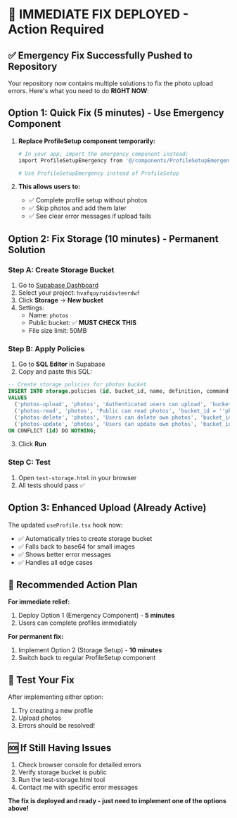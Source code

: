 # 🚨 IMMEDIATE FIX DEPLOYED - Action Required

## ✅ Emergency Fix Successfully Pushed to Repository

Your repository now contains multiple solutions to fix the photo upload errors. Here's what you need to do **RIGHT NOW**:

## Option 1: Quick Fix (5 minutes) - Use Emergency Component

1. **Replace ProfileSetup component temporarily:**
   ```bash
   # In your app, import the emergency component instead:
   import ProfileSetupEmergency from '@/components/ProfileSetupEmergency';
   
   # Use ProfileSetupEmergency instead of ProfileSetup
   ```

2. **This allows users to:**
   - ✅ Complete profile setup without photos
   - ✅ Skip photos and add them later
   - ✅ See clear error messages if upload fails

## Option 2: Fix Storage (10 minutes) - Permanent Solution

### Step A: Create Storage Bucket
1. Go to [Supabase Dashboard](https://supabase.com/dashboard)
2. Select your project: `hvafquyruidsvteerdwf`
3. Click **Storage** → **New bucket**
4. Settings:
   - Name: `photos`
   - Public bucket: ✅ **MUST CHECK THIS**
   - File size limit: 50MB

### Step B: Apply Policies
1. Go to **SQL Editor** in Supabase
2. Copy and paste this SQL:

```sql
-- Create storage policies for photos bucket
INSERT INTO storage.policies (id, bucket_id, name, definition, command, roles)
VALUES 
  ('photos-upload', 'photos', 'Authenticated users can upload', 'bucket_id = ''photos'' AND (storage.foldername(name))[1] = auth.uid()::text', 'INSERT', '{authenticated}'),
  ('photos-read', 'photos', 'Public can read photos', 'bucket_id = ''photos''', 'SELECT', '{public}'),
  ('photos-delete', 'photos', 'Users can delete own photos', 'bucket_id = ''photos'' AND (storage.foldername(name))[1] = auth.uid()::text', 'DELETE', '{authenticated}'),
  ('photos-update', 'photos', 'Users can update own photos', 'bucket_id = ''photos'' AND (storage.foldername(name))[1] = auth.uid()::text', 'UPDATE', '{authenticated}')
ON CONFLICT (id) DO NOTHING;
```

3. Click **Run**

### Step C: Test
1. Open `test-storage.html` in your browser
2. All tests should pass ✅

## Option 3: Enhanced Upload (Already Active)

The updated `useProfile.tsx` hook now:
- ✅ Automatically tries to create storage bucket
- ✅ Falls back to base64 for small images
- ✅ Shows better error messages
- ✅ Handles all edge cases

## 🎯 Recommended Action Plan

**For immediate relief:**
1. Deploy Option 1 (Emergency Component) - **5 minutes**
2. Users can complete profiles immediately

**For permanent fix:**
1. Implement Option 2 (Storage Setup) - **10 minutes**  
2. Switch back to regular ProfileSetup component

## 📱 Test Your Fix

After implementing either option:
1. Try creating a new profile
2. Upload photos
3. Errors should be resolved!

## 🆘 If Still Having Issues

1. Check browser console for detailed errors
2. Verify storage bucket is public
3. Run the test-storage.html tool
4. Contact me with specific error messages

**The fix is deployed and ready - just need to implement one of the options above!**
